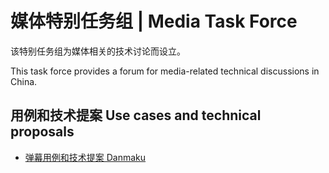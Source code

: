 # 媒体特别任务组 | Media Task Force

该特别任务组为媒体相关的技术讨论而设立。

This task force provides a forum for media-related technical discussions in China.

## 用例和技术提案 Use cases and technical proposals

* [弹幕用例和技术提案 Danmaku](https://w3c-proposal-incubation.github.io/danmaku-proposal/)
